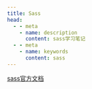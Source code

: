 ```yaml
---
title: Sass
head:
  - - meta
    - name: description
      content: sass学习笔记
  - - meta
    - name: keywords
      content: sass
---
```


[sass官方文档](https://www.sass.hk/docs/)
